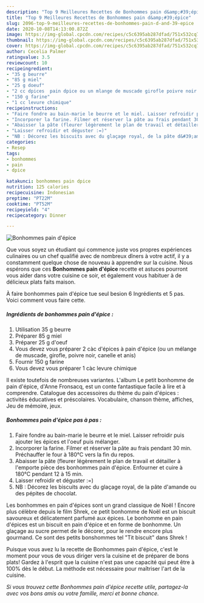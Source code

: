 ```yaml
---
description: "Top 9 Meilleures Recettes de Bonhommes pain d&amp;#39;épice"
title: "Top 9 Meilleures Recettes de Bonhommes pain d&amp;#39;épice"
slug: 2096-top-9-meilleures-recettes-de-bonhommes-pain-d-and-39-epice
date: 2020-10-08T14:13:00.872Z
image: https://img-global.cpcdn.com/recipes/c5c6395ab287dfad/751x532cq70/bonhommes-pain-depice-photo-principale-de-la-recette.jpg
thumbnail: https://img-global.cpcdn.com/recipes/c5c6395ab287dfad/751x532cq70/bonhommes-pain-depice-photo-principale-de-la-recette.jpg
cover: https://img-global.cpcdn.com/recipes/c5c6395ab287dfad/751x532cq70/bonhommes-pain-depice-photo-principale-de-la-recette.jpg
author: Cecelia Palmer
ratingvalue: 3.5
reviewcount: 10
recipeingredient:
- "35 g beurre"
- "85 g miel"
- "25 g doeuf"
- "2 cc dpices  pain dpice ou un mlange de muscade girofle poivre noir canelle et anis"
- "150 g farine"
- "1 cc levure chimique"
recipeinstructions:
- "Faire fondre au bain-marie le beurre et le miel. Laisser refroidir puis ajouter les épices et l&#39;oeuf puis mélanger."
- "Incorporer la farine. Filmer et réserver la pâte au frais pendant 30 min. Préchauffer le four à 180°C vers la fin du repos."
- "Abaisser la pâte (fleurer légèrement le plan de travail et détailler à l&#39;emporte pièce des bonhommes pain d&#39;épice. Enfourner et cuire à 180°C pendant 12 à 15 min."
- "Laisser refroidir et déguster :=)"
- "NB : Décorez les biscuits avec du glaçage royal, de la pâte d&#39;amande ou des pépites de chocolat."
categories:
- Resep
tags:
- bonhommes
- pain
- dpice

katakunci: bonhommes pain dpice 
nutrition: 125 calories
recipecuisine: Indonesian
preptime: "PT22M"
cooktime: "PT52M"
recipeyield: "4"
recipecategory: Dinner

---
```



![Bonhommes pain d&#39;épice](https://img-global.cpcdn.com/recipes/c5c6395ab287dfad/751x532cq70/bonhommes-pain-depice-photo-principale-de-la-recette.jpg)

Que vous soyez un étudiant qui commence juste vos propres expériences culinaires ou un chef qualifié avec de nombreux dîners à votre actif, il y a constamment quelque chose de nouveau à apprendre sur la cuisine. Nous espérons que ces <strong> Bonhommes pain d&#39;épice </strong> recette et astuces pourront vous aider dans votre cuisine ce soir, et également vous habituer à de délicieux plats faits maison.

<!--inarticleads1-->

À faire bonhommes pain d&#39;épice tue seul besion 6 Ingrédients et 5 pas. Voici comment vous faire cette.

##### Ingrédients de bonhommes pain d&#39;épice :

1. Utilisation 35 g beurre
1. Préparer 85 g miel
1. Préparer 25 g d&#39;oeuf
1. Vous devez vous préparer 2 càc d&#39;épices à pain d&#39;épice (ou un mélange de muscade, girofle, poivre noir, canelle et anis)
1. Fournir 150 g farine
1. Vous devez vous préparer 1 càc levure chimique


Il existe toutefois de nombreuses variantes. L&#39;album Le petit bonhomme de pain d&#39;épice, d&#39;Anne Fronsacq, est un conte fantastique facile à lire et à comprendre. Catalogue des accessoires du thème du pain d&#39;épices : activités éducatives et préscolaires. Vocabulaire, chanson thème, affiches, Jeu de mémoire, jeux. 

<!--inarticleads2-->

##### Bonhommes pain d&#39;épice pas à pas :

1. Faire fondre au bain-marie le beurre et le miel. Laisser refroidir puis ajouter les épices et l&#39;oeuf puis mélanger.
1. Incorporer la farine. Filmer et réserver la pâte au frais pendant 30 min. Préchauffer le four à 180°C vers la fin du repos.
1. Abaisser la pâte (fleurer légèrement le plan de travail et détailler à l&#39;emporte pièce des bonhommes pain d&#39;épice. Enfourner et cuire à 180°C pendant 12 à 15 min.
1. Laisser refroidir et déguster :=)
1. NB : Décorez les biscuits avec du glaçage royal, de la pâte d&#39;amande ou des pépites de chocolat.


Les bonhommes en pain d&#39;épices sont un grand classique de Noël ! Encore plus célèbre depuis le film Shrek, ce petit bonhomme de Noël est un biscuit savoureux et délicatement parfumé aux épices. Le bonhomme en pain d&#39;épices est un biscuit en pain d&#39;épice et en forme de bonhomme. Un glaçage au sucre permet de le décorer, pour le rendre encore plus gourmand. Ce sont des petits bonshommes tel &#34;Tit biscuit&#34; dans Shrek ! 

<!--inarticleads1-->

<p>
Puisque vous avez lu la recette de Bonhommes pain d&#39;épice, c'est le moment pour vous de vous diriger vers la cuisine et de préparer de bons plats! Gardez à l'esprit que la cuisine n'est pas une capacité qui peut être à 100% dès le début. La méthode est nécessaire pour maîtriser l'art de la cuisine.
</p>

<p>
<i>Si vous trouvez cette Bonhommes pain d&#39;épice recette utile, partagez-la avec vos bons amis ou votre famille, merci et bonne chance.</i>
</p>
